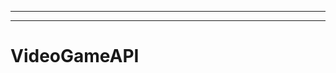 ---------------------------------------------------------------------------
-------------------------------------------------------
# VideoGameAPI
